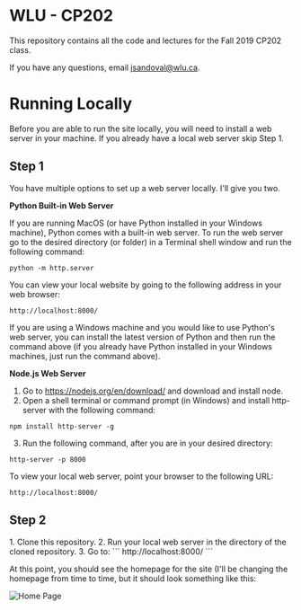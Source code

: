 # WLU - CP202
This repository contains all the code and lectures for the Fall 2019 CP202 class.

If you have any questions, email jsandoval@wlu.ca.

# Running Locally
Before you are able to run the site locally, you will need to install a web server in your machine. If you already have a local web server skip Step 1.

<h2>Step 1</h2>

You have multiple options to set up a web server locally. I'll give you two.

**Python Built-in Web Server**

If you are running MacOS (or have Python installed in your Windows machine), Python comes with a built-in web server. To run the web server go to the desired directory (or folder) in a Terminal shell window and run the following command:

```
python -m http.server
````

You can view your local website by going to the following address in your web browser:

```
http://localhost:8000/
```

If you are using a Windows machine and you would like to use Python's web server, you can install the latest version of Python and then run the command above (if you already have Python installed in your Windows machines, just run the command above).

**Node.js Web Server**

1. Go to https://nodejs.org/en/download/ and download and install node.
2. Open a shell terminal or command prompt (in Windows) and install http-server with the following command:
```
npm install http-server -g
```
3. Run the following command, after you are in your desired directory:
```
http-server -p 8000
```
To view your local web server, point your browser to the following URL:
```
http://localhost:8000/
```

<h2>Step 2</h2>
1. Clone this repository.
2. Run your local web server in the directory of the cloned repository.
3. Go to:
```
http://localhost:8000/
```

At this point, you should see the homepage for the site (I'll be changing the homepage from time to time, but it should look something like this:

![Home Page](http://wlu-cp202.appspot.com/img/homepage.png)



